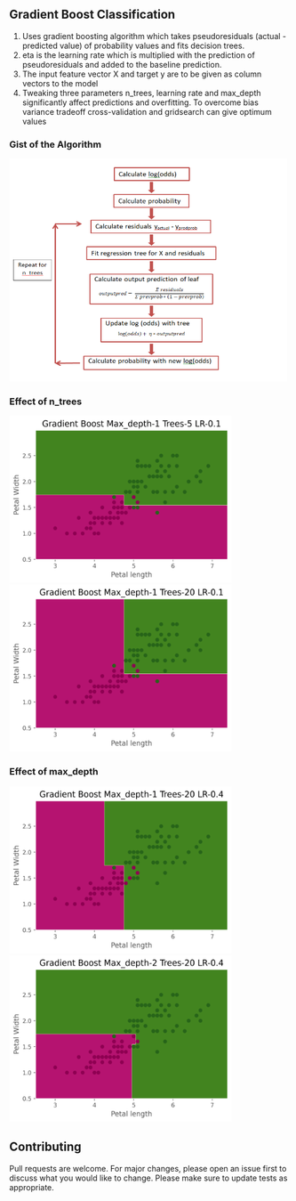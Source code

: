 ## Gradient Boost Classification

1. Uses gradient boosting algorithm which takes pseudoresiduals (actual - predicted value) of probability values and fits decision trees. 
2. eta is the learning rate which is multiplied with the prediction of pseudoresiduals and added to the baseline prediction.
3. The input feature vector X and target y are to be given as column vectors to the model
4. Tweaking three parameters n_trees, learning rate and max_depth significantly affect predictions and overfitting. To overcome bias variance tradeoff cross-validation and gridsearch can give optimum values

### Gist of the Algorithm 

<img src="Images/gbr_algorithm.PNG" width="500" height="400"/>

### Effect of n_trees

<p float="left">
  <img src="Images/gb_md_1_t_5_lr_1.png" width="400" height="300"/>
  <img src="Images/gb_md_1_t_20_lr_1.png" width="400" height="300"/> 
</p>

### Effect of max_depth

<p float="left">
  <img src="Images/gb_md_1_t_20_lr_4.png" width="400" height="300"/>
  <img src="Images/gb_md_2_t_20_lr_4.png" width="400" height="300"/> 
</p>

## Contributing

Pull requests are welcome. For major changes, please open an issue first to discuss what you would like to change.
Please make sure to update tests as appropriate.
